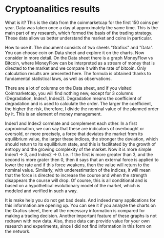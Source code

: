 # Cryptoanalitics results

What is it? This is the data from the coinmarketcap for the first 150 coins per year. Data was taken once a day at approximately the same time. This is the main part of my research, which formed the basis of the trading strategy. These data allow us better understand the market and coins in particular.

How to use it. The document consists of two sheets "Grafics" and "Data". You can choose coin on Data sheet and explore it on the charts. Now consider in more detail. On the Data sheet there is a graph MoneyFlow vs Bitcoin, where MoneyFlow can be interpreted as a stream of money that is directed to the market and we compare it with the rate of bitcoin. Only calculation results are presented here. The formula is obtained thanks to fundamental statistical laws, as well as observations.

There are a lot of columns on the Data sheet, and if you visited Coinmarketcap, you will find nothing new, except for 3 columns (Degradation, Index1, Index2). Degradation means the coefficient of degradation and is used to calculate the order. The larger the coefficient, the higher the risk, therefore, I divide the nominal value of the planned order by it. This is an element of money management.

Index1 and Index2 correlate and complement each other. In a first approximation, we can say that these are indicators of overbought or oversold, or more precisely, a force that deviates the market from its equilibrium value, the larger these indices, the stronger the deviation, which should return to its equilibrium state, and this is facilitated by the growth of entropy and the growing complexity of the market. Now it is more simple Index1 -> 3, and Index2 -> 0. I.e. if the first is more greater than 3, and the second is more grater then 0, then it says that an external force is applied to lower the rate and if this force weakens, then the value will return to the nominal value. Similarly, with underestimation of the indices, it will mean that the force is directed to increase the course and when the strength disappears the course will drop. Of course, this is all conditional and is based on a hypothetical evolutionary model of the market, which is modeled and verified in such a way. 

It is make help you do not get bad deals. And indeed many applications for this information are opening up. You can see it if you analyze the charts on the Grafics sheet, there all the necessary information is compared for making a trading decision.
 Another important feature of these graphs is not redrawn with new data. Also, these data can provide value for your own research and experiments,  since I did not find information in this form on the network.